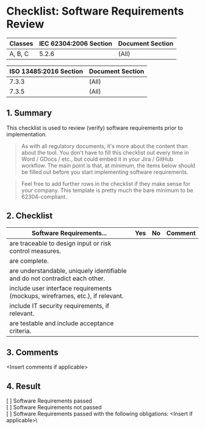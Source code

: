 # Checklist: Software Requirements Review

| Classes | IEC 62304:2006 Section | Document Section |
|---------|------------------------|------------------|
| A, B, C | 5.2.6                  | (All)            |

| ISO 13485:2016 Section | Document Section |
|------------------------|------------------|
| 7.3.3                  | (All)            |
| 7.3.5                  | (All)            |

## 1. Summary

This checklist is used to review (verify) software requirements prior to implementation.

> As with all regulatory documents, it's more about the content than about the tool. You don't have to fill
> this checklist out every time in Word / GDocs / etc., but could embed it in your Jira / GitHub workflow. The
> main point is that, at minimum, the items below should be filled out before you start implementing software
> requirements.

> Feel free to add further rows in the checklist if they make sense for your company. This template is pretty
> much the bare minimum to be 62304-compliant.

## 2. Checklist

| Software Requirements...                                                      | Yes | No | Comment |
|-------------------------------------------------------------------------------|-----|----|---------|
| are traceable to design input or risk control measures.                       |     |    |         |
| are complete.                                                                 |     |    |         |
| are understandable, uniquely identifiable and do not contradict each other.   |     |    |         |
| include user interface requirements (mockups, wireframes, etc.), if relevant. |     |    |         |
| include IT security requirements, if relevant.                                |     |    |         |
| are testable and include acceptance criteria.                                 |     |    |         |

## 3. Comments

\<Insert comments if applicable\>

## 4. Result

[ ] Software Requirements passed\
[ ] Software Requirements not passed\
[ ] Software Requirements passed with the following obligations: \<Insert if applicable\>\
